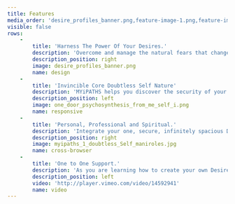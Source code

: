 ```yaml
---
title: Features
media_order: 'desire_profiles_banner.png,feature-image-1.png,feature-image-2.png,one_door_psychosynthesis_from_me_self_i.png,myipaths_1_doubtless_Self_maniroles.jpg'
visible: false
rows:
    -
        title: 'Harness The Power Of Your Desires.'
        description: 'Overcome and manage the natural fears that change can cause, with the insprational power of a new vision and the secure confidence of a mindful Doubtess Self. <br>Learn how to refine your objects of desire mindfully using Desire Profiles and start getting what you truly want now. Develop clear purposeful strategies that deliver and enable passionate positive participation using Desire Profiles for each i-Role. <br>Use the templates supplied to list and explore your objects of desire in each i-Role then begin to refine them mindfully using mindful1st positive participation practice reviews.'
        description_position: right
        image: desire_profiles_banner.png
        name: design
    -
        title: 'Invincible Core Doubtless Self Nature'
        description: 'MYiPATHS helps you discover the security of your Doubtless Self, which enables the eradication of self esteem issues in i-Roles replacing the fear of change with a delight in learning.'
        description_position: left
        image: one_door_psychosynthesis_from_me_self_i.png
        name: responsive
    -
        title: 'Personal, Professional and Spiritual.'
        description: 'Integrate your one, secure, infinitely spacious Doubtless Self with your many changing i-Roles in life and work. Identify, manage and monitor the integration of your life goals positively, while preventing worry, anxiety and stress during periods of rapid change and development. We all need the best tools and methods for the circumstances in a life of constant change.'
        description_position: right
        image: myipaths_1_doubtless_Self_maniroles.jpg
        name: cross-browser
    -
        title: 'One to One Support.'
        description: 'As you are learning how to create your own Desire Profiles we will supply you with professional one to one expert help and support. MYiPATHS enables you to increase your self awareness rapidly, is designed for bright people and treats you as the expert in you. '
        description_position: left
        video: 'http://player.vimeo.com/video/14592941'
        name: video
---
```


